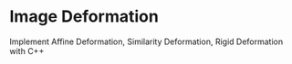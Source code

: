# Image Deformation
Implement Affine Deformation, Similarity Deformation, Rigid Deformation with C++

